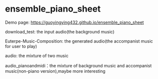 # ensemble_piano_sheet
Demo page: https://guoyingying432.github.io/ensemble_piano_sheet

download_test: the input audio(the background music)


Euterpe-Music-Composition: the generated audio(the accompanist music for user to play)

audio: the mixture of two music

audio_pianoandmidi：the mixture of background music and accompanist music(non-piano version),maybe more interesting
